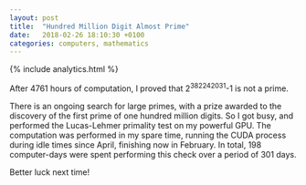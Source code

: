 ```yaml
---
layout: post
title:  "Hundred Million Digit Almost Prime"
date:   2018-02-26 18:10:30 +0100
categories: computers, mathematics
---
```


{% include analytics.html %}

After 4761 hours of computation, I proved that 2<sup>382242031</sup>-1 is not a prime. 

There is an ongoing search for large primes, with a prize awarded to the discovery of the first prime of one hundred million digits. So I got busy, and performed the Lucas-Lehmer primality test on my powerful GPU. The computation was performed in my spare time, running the CUDA process during idle times since April, finishing now in February. In total, 198 computer-days were spent performing this check over a period of 301 days.

Better luck next time!
